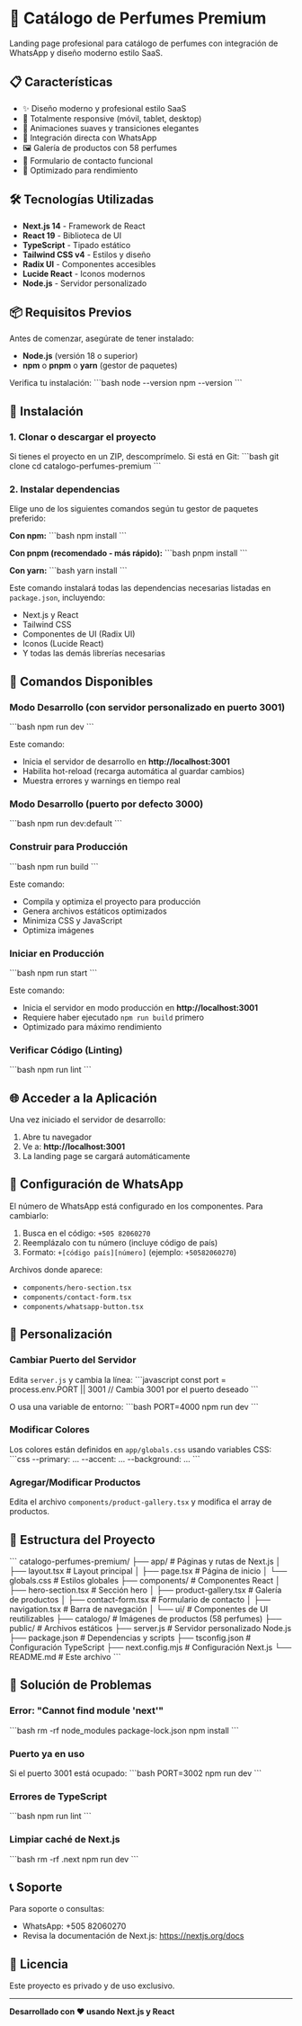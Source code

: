 # 🌸 Catálogo de Perfumes Premium

Landing page profesional para catálogo de perfumes con integración de WhatsApp y diseño moderno estilo SaaS.

## 📋 Características

- ✨ Diseño moderno y profesional estilo SaaS
- 📱 Totalmente responsive (móvil, tablet, desktop)
- 🎨 Animaciones suaves y transiciones elegantes
- 💬 Integración directa con WhatsApp
- 🖼️ Galería de productos con 58 perfumes
- 📝 Formulario de contacto funcional
- 🚀 Optimizado para rendimiento

## 🛠️ Tecnologías Utilizadas

- **Next.js 14** - Framework de React
- **React 19** - Biblioteca de UI
- **TypeScript** - Tipado estático
- **Tailwind CSS v4** - Estilos y diseño
- **Radix UI** - Componentes accesibles
- **Lucide React** - Iconos modernos
- **Node.js** - Servidor personalizado

## 📦 Requisitos Previos

Antes de comenzar, asegúrate de tener instalado:

- **Node.js** (versión 18 o superior)
- **npm** o **pnpm** o **yarn** (gestor de paquetes)

Verifica tu instalación:
\`\`\`bash
node --version
npm --version
\`\`\`

## 🚀 Instalación

### 1. Clonar o descargar el proyecto

Si tienes el proyecto en un ZIP, descomprímelo. Si está en Git:
\`\`\`bash
git clone <url-del-repositorio>
cd catalogo-perfumes-premium
\`\`\`

### 2. Instalar dependencias

Elige uno de los siguientes comandos según tu gestor de paquetes preferido:

**Con npm:**
\`\`\`bash
npm install
\`\`\`

**Con pnpm (recomendado - más rápido):**
\`\`\`bash
pnpm install
\`\`\`

**Con yarn:**
\`\`\`bash
yarn install
\`\`\`

Este comando instalará todas las dependencias necesarias listadas en `package.json`, incluyendo:
- Next.js y React
- Tailwind CSS
- Componentes de UI (Radix UI)
- Iconos (Lucide React)
- Y todas las demás librerías necesarias

## 🎯 Comandos Disponibles

### Modo Desarrollo (con servidor personalizado en puerto 3001)

\`\`\`bash
npm run dev
\`\`\`

Este comando:
- Inicia el servidor de desarrollo en **http://localhost:3001**
- Habilita hot-reload (recarga automática al guardar cambios)
- Muestra errores y warnings en tiempo real

### Modo Desarrollo (puerto por defecto 3000)

\`\`\`bash
npm run dev:default
\`\`\`

### Construir para Producción

\`\`\`bash
npm run build
\`\`\`

Este comando:
- Compila y optimiza el proyecto para producción
- Genera archivos estáticos optimizados
- Minimiza CSS y JavaScript
- Optimiza imágenes

### Iniciar en Producción

\`\`\`bash
npm run start
\`\`\`

Este comando:
- Inicia el servidor en modo producción en **http://localhost:3001**
- Requiere haber ejecutado `npm run build` primero
- Optimizado para máximo rendimiento

### Verificar Código (Linting)

\`\`\`bash
npm run lint
\`\`\`

## 🌐 Acceder a la Aplicación

Una vez iniciado el servidor de desarrollo:

1. Abre tu navegador
2. Ve a: **http://localhost:3001**
3. La landing page se cargará automáticamente

## 📱 Configuración de WhatsApp

El número de WhatsApp está configurado en los componentes. Para cambiarlo:

1. Busca en el código: `+505 82060270`
2. Reemplázalo con tu número (incluye código de país)
3. Formato: `+[código país][número]` (ejemplo: `+50582060270`)

Archivos donde aparece:
- `components/hero-section.tsx`
- `components/contact-form.tsx`
- `components/whatsapp-button.tsx`

## 🎨 Personalización

### Cambiar Puerto del Servidor

Edita `server.js` y cambia la línea:
\`\`\`javascript
const port = process.env.PORT || 3001 // Cambia 3001 por el puerto deseado
\`\`\`

O usa una variable de entorno:
\`\`\`bash
PORT=4000 npm run dev
\`\`\`

### Modificar Colores

Los colores están definidos en `app/globals.css` usando variables CSS:
\`\`\`css
--primary: ...
--accent: ...
--background: ...
\`\`\`

### Agregar/Modificar Productos

Edita el archivo `components/product-gallery.tsx` y modifica el array de productos.

## 📁 Estructura del Proyecto

\`\`\`
catalogo-perfumes-premium/
├── app/                      # Páginas y rutas de Next.js
│   ├── layout.tsx           # Layout principal
│   ├── page.tsx             # Página de inicio
│   └── globals.css          # Estilos globales
├── components/              # Componentes React
│   ├── hero-section.tsx     # Sección hero
│   ├── product-gallery.tsx  # Galería de productos
│   ├── contact-form.tsx     # Formulario de contacto
│   ├── navigation.tsx       # Barra de navegación
│   └── ui/                  # Componentes de UI reutilizables
├── catalogo/                # Imágenes de productos (58 perfumes)
├── public/                  # Archivos estáticos
├── server.js               # Servidor personalizado Node.js
├── package.json            # Dependencias y scripts
├── tsconfig.json           # Configuración TypeScript
├── next.config.mjs         # Configuración Next.js
└── README.md               # Este archivo
\`\`\`

## 🐛 Solución de Problemas

### Error: "Cannot find module 'next'"

\`\`\`bash
rm -rf node_modules package-lock.json
npm install
\`\`\`

### Puerto ya en uso

Si el puerto 3001 está ocupado:
\`\`\`bash
PORT=3002 npm run dev
\`\`\`

### Errores de TypeScript

\`\`\`bash
npm run lint
\`\`\`

### Limpiar caché de Next.js

\`\`\`bash
rm -rf .next
npm run dev
\`\`\`

## 📞 Soporte

Para soporte o consultas:
- WhatsApp: +505 82060270
- Revisa la documentación de Next.js: https://nextjs.org/docs

## 📄 Licencia

Este proyecto es privado y de uso exclusivo.

---

**Desarrollado con ❤️ usando Next.js y React**
